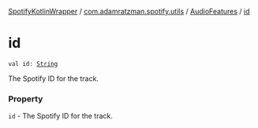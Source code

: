 [SpotifyKotlinWrapper](../../index.md) / [com.adamratzman.spotify.utils](../index.md) / [AudioFeatures](index.md) / [id](./id.md)

# id

`val id: `[`String`](https://kotlinlang.org/api/latest/jvm/stdlib/kotlin/-string/index.html)

The Spotify ID for the track.

### Property

`id` - The Spotify ID for the track.